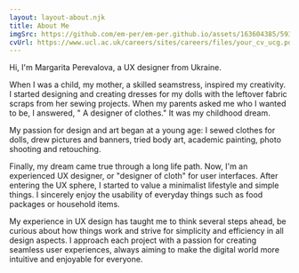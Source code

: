 ```yaml
---
layout: layout-about.njk
title: About Me
imgSrc: https://github.com/em-per/em-per.github.io/assets/163604385/5930c2b2-2708-49b7-9e5a-727b0e3b1366
cvUrl: https://www.ucl.ac.uk/careers/sites/careers/files/your_cv_ucg.pdf
---
```


Hi, I'm Margarita Perevalova, a UX designer from Ukraine. 

When I was a child, my mother, a skilled seamstress, inspired my creativity. I started designing and creating dresses for my dolls with the leftover fabric scraps from her sewing projects. When my parents asked me who I wanted to be, I answered, " A designer of clothes." It was my childhood dream.

My passion for design and art began at a young age: I sewed clothes for dolls, drew pictures and banners, tried body art, academic painting, photo shooting and retouching. 

Finally, my dream came true through a long life path. Now, I'm an experienced UX designer, or "designer of cloth" for user interfaces. After entering the UX sphere, I started to value a minimalist lifestyle and simple things. I sincerely enjoy the usability of everyday things such as food packages or household items.

My experience in UX design has taught me to think several steps ahead, be curious about how things work and strive for simplicity and efficiency in all design aspects. I approach each project with a passion for creating seamless user experiences, always aiming to make the digital world more intuitive and enjoyable for everyone.
